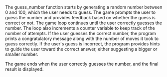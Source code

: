 The guess_number function starts by generating a random number between 0 and 100, which the user needs to guess. The game prompts the user to guess the number and provides feedback based on whether the guess is correct or not.
The game loop continues until the user correctly guesses the number. The loop also increments a counter variable to keep track of the number of attempts. If the user guesses the correct number, the program prints a congratulatory message along with the number of moves it took to guess correctly.
If the user's guess is incorrect, the program provides hints to guide the user toward the correct answer, either suggesting a bigger or smaller number.

The game ends when the user correctly guesses the number, and the final result is displayed.

